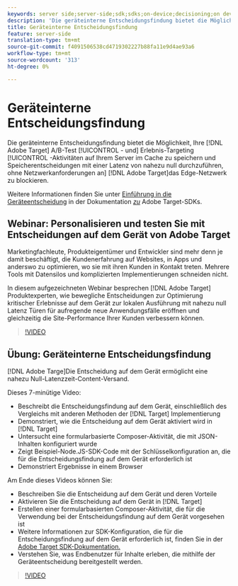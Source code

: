 ```yaml
---
keywords: server side;server-side;sdk;sdks;on-device;decisioning;on device;ondevice;zero latency;latency;near-zero;node.js
description: 'Die geräteinterne Entscheidungsfindung bietet die Möglichkeit, Ihre Adobe Target A/B- und Erlebnis-Targeting (XT)-Aktivitäten im Cache auf Ihrem Server zu speichern und Speicherentscheidungen mit einer Latenz von nahezu null durchzuführen, ohne Netzwerkanforderungen an Adobe Target Edge Network zu blockieren. '
title: Geräteinterne Entscheidungsfindung
feature: server-side
translation-type: tm+mt
source-git-commit: f4091506538cd4719302227b88fa11e9d4ae93a6
workflow-type: tm+mt
source-wordcount: '313'
ht-degree: 0%

---
```



# Geräteinterne Entscheidungsfindung

Die geräteinterne Entscheidungsfindung bietet die Möglichkeit, Ihre [!DNL Adobe Target] A/B-Test [!UICONTROL - und] Erlebnis-Targeting [!UICONTROL -Aktivitäten auf Ihrem Server im Cache zu speichern und Speicherentscheidungen mit einer Latenz von nahezu null durchzuführen, ohne Netzwerkanforderungen an] [!DNL Adobe Target]das Edge-Netzwerk zu blockieren.

Weitere Informationen finden Sie unter [Einführung in die Geräteentscheidung](https://adobetarget-sdks.gitbook.io/docs/on-device-decisioning/introduction-to-on-device-decisioning) in der Dokumentation *[zu](https://adobetarget-sdks.gitbook.io/docs/)* Adobe Target-SDKs.

## Webinar: Personalisieren und testen Sie mit Entscheidungen auf dem Gerät von Adobe Target

Marketingfachleute, Produkteigentümer und Entwickler sind mehr denn je damit beschäftigt, die Kundenerfahrung auf Websites, in Apps und anderswo zu optimieren, wo sie mit ihren Kunden in Kontakt treten. Mehrere Tools mit Datensilos und komplizierten Implementierungen schneiden nicht.

In diesem aufgezeichneten Webinar besprechen [!DNL Adobe Target] Produktexperten, wie bewegliche Entscheidungen zur Optimierung kritischer Erlebnisse auf dem Gerät zur lokalen Ausführung mit nahezu null Latenz Türen für aufregende neue Anwendungsfälle eröffnen und gleichzeitig die Site-Performance Ihrer Kunden verbessern können.

>[!VIDEO](https://video.tv.adobe.com/v/328148)

## Übung: Geräteinterne Entscheidungsfindung

[!DNL Adobe Targe]Die Entscheidung auf dem Gerät ermöglicht eine nahezu Null-Latenzzeit-Content-Versand.

Dieses 7-minütige Video:

* Beschreibt die Entscheidungsfindung auf dem Gerät, einschließlich des Vergleichs mit anderen Methoden der [!DNL Target] Implementierung
* Demonstriert, wie die Entscheidung auf dem Gerät aktiviert wird in [!DNL Target]
* Untersucht eine formularbasierte Composer-Aktivität, die mit JSON-Inhalten konfiguriert wurde
* Zeigt Beispiel-Node.JS-SDK-Code mit der Schlüsselkonfiguration an, die für die Entscheidungsfindung auf dem Gerät erforderlich ist
* Demonstriert Ergebnisse in einem Browser

Am Ende dieses Videos können Sie:

* Beschreiben Sie die Entscheidung auf dem Gerät und deren Vorteile
* Aktivieren Sie die Entscheidung auf dem Gerät in [!DNL Target]
* Erstellen einer formularbasierten Composer-Aktivität, die für die Verwendung bei der Entscheidungsfindung auf dem Gerät vorgesehen ist
* Weitere Informationen zur SDK-Konfiguration, die für die Entscheidungsfindung auf dem Gerät erforderlich ist, finden Sie in der [Adobe Target SDK-Dokumentation.](https://adobetarget-sdks.gitbook.io/docs/on-device-decisioning/introduction-to-on-device-decisioning)
* Verstehen Sie, was Endbenutzer für Inhalte erleben, die mithilfe der Geräteentscheidung bereitgestellt werden.

>[!VIDEO](https://video.tv.adobe.com/v/329032)